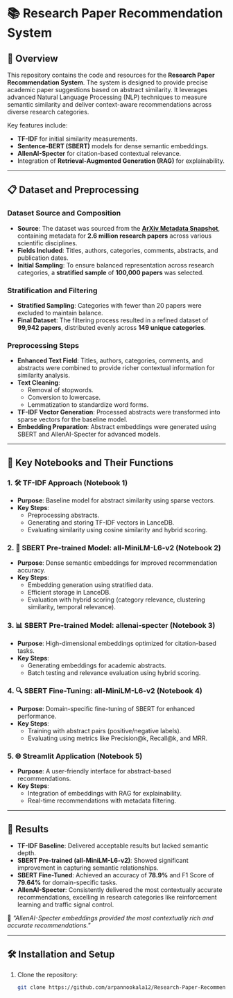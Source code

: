 # 📚 Research Paper Recommendation System

## 🌟 Overview
This repository contains the code and resources for the **Research Paper Recommendation System**. The system is designed to provide precise academic paper suggestions based on abstract similarity. It leverages advanced Natural Language Processing (NLP) techniques to measure semantic similarity and deliver context-aware recommendations across diverse research categories. 

Key features include:
- **TF-IDF** for initial similarity measurements.
- **Sentence-BERT (SBERT)** models for dense semantic embeddings.
- **AllenAI-Specter** for citation-based contextual relevance.
- Integration of **Retrieval-Augmented Generation (RAG)** for explainability.

---

## 📋 Dataset and Preprocessing

### Dataset Source and Composition
- **Source**: The dataset was sourced from the **[ArXiv Metadata Snapshot](https://www.kaggle.com/datasets/Cornell-University/arxiv)**, containing metadata for **2.6 million research papers** across various scientific disciplines.
- **Fields Included**: Titles, authors, categories, comments, abstracts, and publication dates.
- **Initial Sampling**: To ensure balanced representation across research categories, a **stratified sample** of **100,000 papers** was selected.

### Stratification and Filtering
- **Stratified Sampling**: Categories with fewer than 20 papers were excluded to maintain balance.
- **Final Dataset**: The filtering process resulted in a refined dataset of **99,942 papers**, distributed evenly across **149 unique categories**.

### Preprocessing Steps
- **Enhanced Text Field**: Titles, authors, categories, comments, and abstracts were combined to provide richer contextual information for similarity analysis.
- **Text Cleaning**:
  - Removal of stopwords.
  - Conversion to lowercase.
  - Lemmatization to standardize word forms.
- **TF-IDF Vector Generation**: Processed abstracts were transformed into sparse vectors for the baseline model.
- **Embedding Preparation**: Abstract embeddings were generated using SBERT and AllenAI-Specter for advanced models.

---

## 🔑 Key Notebooks and Their Functions

### 1. 🛠️ **TF-IDF Approach (Notebook 1)**
- **Purpose**: Baseline model for abstract similarity using sparse vectors.
- **Key Steps**:
  - Preprocessing abstracts.
  - Generating and storing TF-IDF vectors in LanceDB.
  - Evaluating similarity using cosine similarity and hybrid scoring.

### 2. 🧠 **SBERT Pre-trained Model: all-MiniLM-L6-v2 (Notebook 2)**
- **Purpose**: Dense semantic embeddings for improved recommendation accuracy.
- **Key Steps**:
  - Embedding generation using stratified data.
  - Efficient storage in LanceDB.
  - Evaluation with hybrid scoring (category relevance, clustering similarity, temporal relevance).

### 3. 📊 **SBERT Pre-trained Model: allenai-specter (Notebook 3)**
- **Purpose**: High-dimensional embeddings optimized for citation-based tasks.
- **Key Steps**:
  - Generating embeddings for academic abstracts.
  - Batch testing and relevance evaluation using hybrid scoring.

### 4. 🔍 **SBERT Fine-Tuning: all-MiniLM-L6-v2 (Notebook 4)**
- **Purpose**: Domain-specific fine-tuning of SBERT for enhanced performance.
- **Key Steps**:
  - Training with abstract pairs (positive/negative labels).
  - Evaluating using metrics like Precision@k, Recall@k, and MRR.

### 5. 🌐 **Streamlit Application (Notebook 5)**
- **Purpose**: A user-friendly interface for abstract-based recommendations.
- **Key Steps**:
  - Integration of embeddings with RAG for explainability.
  - Real-time recommendations with metadata filtering.

---

## 🧪 Results

- **TF-IDF Baseline**: Delivered acceptable results but lacked semantic depth.
- **SBERT Pre-trained (all-MiniLM-L6-v2)**: Showed significant improvement in capturing semantic relationships.
- **SBERT Fine-Tuned**: Achieved an accuracy of **78.9%** and F1 Score of **79.64%** for domain-specific tasks.
- **AllenAI-Specter**: Consistently delivered the most contextually accurate recommendations, excelling in research categories like reinforcement learning and traffic signal control.

🚀 *"AllenAI-Specter embeddings provided the most contextually rich and accurate recommendations."*

---

## 🛠️ Installation and Setup

1. Clone the repository:
   ```bash
   git clone https://github.com/arpannookala12/Research-Paper-Recommendation-based-on-Abstract-Similarity.git
